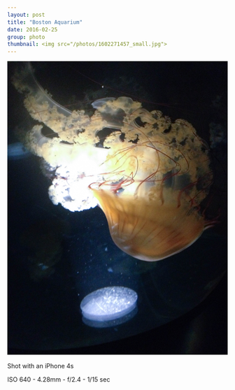 ```yaml
---
layout: post
title: "Boston Aquarium"
date: 2016-02-25
group: photo
thumbnail: <img src="/photos/1602271457_small.jpg">
---
```

<img src="/photos/1602271457.jpg" class="image fit">

Shot with an iPhone 4s

ISO 640 -
4.28mm -
f/2.4 -
1/15 sec
